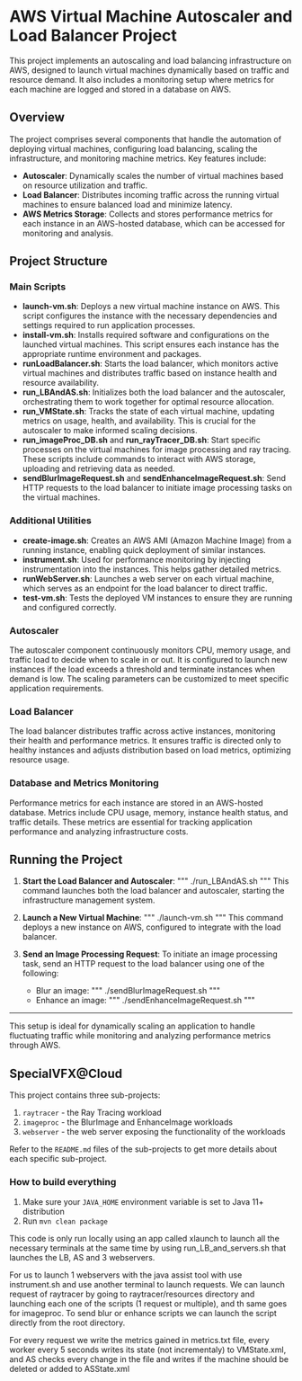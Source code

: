 # AWS Virtual Machine Autoscaler and Load Balancer Project

This project implements an autoscaling and load balancing infrastructure on AWS, designed to launch virtual machines dynamically based on traffic and resource demand. It also includes a monitoring setup where metrics for each machine are logged and stored in a database on AWS.

## Overview

The project comprises several components that handle the automation of deploying virtual machines, configuring load balancing, scaling the infrastructure, and monitoring machine metrics. Key features include:

- **Autoscaler**: Dynamically scales the number of virtual machines based on resource utilization and traffic.
- **Load Balancer**: Distributes incoming traffic across the running virtual machines to ensure balanced load and minimize latency.
- **AWS Metrics Storage**: Collects and stores performance metrics for each instance in an AWS-hosted database, which can be accessed for monitoring and analysis.

## Project Structure

### Main Scripts

- **launch-vm.sh**: Deploys a new virtual machine instance on AWS. This script configures the instance with the necessary dependencies and settings required to run application processes.
- **install-vm.sh**: Installs required software and configurations on the launched virtual machines. This script ensures each instance has the appropriate runtime environment and packages.
- **runLoadBalancer.sh**: Starts the load balancer, which monitors active virtual machines and distributes traffic based on instance health and resource availability.
- **run_LBAndAS.sh**: Initializes both the load balancer and the autoscaler, orchestrating them to work together for optimal resource allocation.
- **run_VMState.sh**: Tracks the state of each virtual machine, updating metrics on usage, health, and availability. This is crucial for the autoscaler to make informed scaling decisions.
- **run_imageProc_DB.sh** and **run_rayTracer_DB.sh**: Start specific processes on the virtual machines for image processing and ray tracing. These scripts include commands to interact with AWS storage, uploading and retrieving data as needed.
- **sendBlurImageRequest.sh** and **sendEnhanceImageRequest.sh**: Send HTTP requests to the load balancer to initiate image processing tasks on the virtual machines.

### Additional Utilities

- **create-image.sh**: Creates an AWS AMI (Amazon Machine Image) from a running instance, enabling quick deployment of similar instances.
- **instrument.sh**: Used for performance monitoring by injecting instrumentation into the instances. This helps gather detailed metrics.
- **runWebServer.sh**: Launches a web server on each virtual machine, which serves as an endpoint for the load balancer to direct traffic.
- **test-vm.sh**: Tests the deployed VM instances to ensure they are running and configured correctly.

### Autoscaler

The autoscaler component continuously monitors CPU, memory usage, and traffic load to decide when to scale in or out. It is configured to launch new instances if the load exceeds a threshold and terminate instances when demand is low. The scaling parameters can be customized to meet specific application requirements.

### Load Balancer

The load balancer distributes traffic across active instances, monitoring their health and performance metrics. It ensures traffic is directed only to healthy instances and adjusts distribution based on load metrics, optimizing resource usage.

### Database and Metrics Monitoring

Performance metrics for each instance are stored in an AWS-hosted database. Metrics include CPU usage, memory, instance health status, and traffic details. These metrics are essential for tracking application performance and analyzing infrastructure costs.

## Running the Project

1. **Start the Load Balancer and Autoscaler**:
   """
   ./run_LBAndAS.sh
   """
   This command launches both the load balancer and autoscaler, starting the infrastructure management system.

2. **Launch a New Virtual Machine**:
   """
   ./launch-vm.sh
   """
   This command deploys a new instance on AWS, configured to integrate with the load balancer.

3. **Send an Image Processing Request**:
   To initiate an image processing task, send an HTTP request to the load balancer using one of the following:
   - Blur an image:
     """
     ./sendBlurImageRequest.sh
     """
   - Enhance an image:
     """
     ./sendEnhanceImageRequest.sh
     """

---

This setup is ideal for dynamically scaling an application to handle fluctuating traffic while monitoring and analyzing performance metrics through AWS.

## SpecialVFX@Cloud

This project contains three sub-projects:

1. `raytracer` - the Ray Tracing workload
2. `imageproc` - the BlurImage and EnhanceImage workloads
3. `webserver` - the web server exposing the functionality of the workloads

Refer to the `README.md` files of the sub-projects to get more details about each specific sub-project.

### How to build everything

1. Make sure your `JAVA_HOME` environment variable is set to Java 11+ distribution
2. Run `mvn clean package`

This code is only run locally using an app called xlaunch to launch  all the necessary terminals at the same time by using run_LB_and_servers.sh that launches the LB, AS and 3 webservers.

For us to launch 1 webservers with the java assist tool with use instrument.sh and use another terminal to launch requests. 
We can launch request of raytracer by going to raytracer/resources directory and launching each one of the scripts (1 request or multiple), and th same goes for imageproc.
To send blur or enhance scripts we can launch the script directly from the root directory.

For every request we write the metrics gained in metrics.txt file, every worker every 5 seconds writes its state (not incrementaly) to VMState.xml, and AS checks every change in the file and writes if the machine should be deleted or added to ASState.xml


